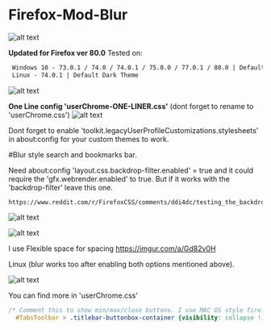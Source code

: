 # Firefox-Mod-Blur
![alt text](https://i.imgur.com/Hi1ocvT.png)

**Updated for Firefox ver 80.0**
Tested on:
```html
 Windows 10 - 73.0.1 / 74.0 / 74.0.1 / 75.0.0 / 77.0.1 / 80.0 | Default Dark Theme
 Linux - 74.0.1 | Default Dark Theme
```
![alt text](https://i.imgur.com/GklKQ6v.png)

**One Line config 'userChrome-ONE-LINER.css'** (dont forget to rename to 'userChrome.css')
![alt text](https://i.imgur.com/k6Yhsgl.png)


Dont forget to enable 'toolkit.legacyUserProfileCustomizations.stylesheets' in about:config for your custom themes to work.

#Blur style search and bookmarks bar.

Need about:config 'layout.css.backdrop-filter.enabled' = true
and it could require the 'gfx.webrender.enabled' to true. But if it works with the 'backdrop-filter' leave this one.
```
https://www.reddit.com/r/FirefoxCSS/comments/ddi4dc/testing_the_backdropfilter_in_the_url_dropdown/
```  
 ![alt text](https://i.imgur.com/bU7ahnk.png)
 
 ![alt text](https://i.imgur.com/OasXFqd.png)
 
 I use Flexible space for spacing https://imgur.com/a/Gd82v0H 
 
 
 Linux (blur works too after enabling both options mentioned above).
 
 ![alt text](https://i.imgur.com/0pxPFnW.png)

You can find more in 'userChrome.css'
```css
/* Comment this to show min/max/close buttons. I use MAC OS style firefox plugin. ( -> https://addons.mozilla.org/en-US/firefox/user/12528072/ */
  #TabsToolbar > .titlebar-buttonbox-container {visibility: collapse !important;}
```
